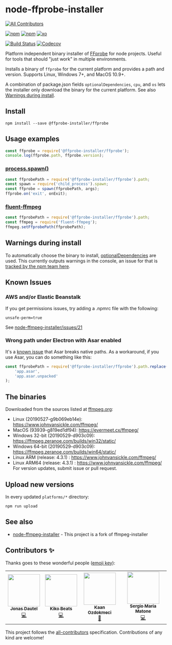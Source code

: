 # node-ffprobe-installer
<!-- ALL-CONTRIBUTORS-BADGE:START - Do not remove or modify this section -->
[![All Contributors](https://img.shields.io/badge/all_contributors-4-orange.svg?style=flat-square)](#contributors-)
<!-- ALL-CONTRIBUTORS-BADGE:END -->

[![npm](https://img.shields.io/npm/dt/@ffprobe-installer/ffprobe.svg?style=flat-square)](https://www.npmjs.com/package/@ffprobe-installer/ffprobe) [![npm](https://img.shields.io/npm/v/@ffprobe-installer/ffprobe.svg?style=flat-square)](https://www.npmjs.com/package/@ffprobe-installer/ffprobe?activeTab=versions) [![xo](https://img.shields.io/badge/code%20style-XO-60CFBE.svg?longCache=true&style=flat-square&logo=)](https://github.com/xojs/xo)

[![Build Status](https://img.shields.io/github/workflow/status/SavageCore/node-ffprobe-installer/test)](https://github.com/SavageCore/node-ffprobe-installer/actions/workflows/npm-test.yml) [![Codecov](https://img.shields.io/codecov/c/github/SavageCore/node-ffprobe-installer.svg?style=flat-square)](https://codecov.io/gh/SavageCore/node-ffprobe-installer/)

Platform independent binary installer of [FFprobe](https://ffmpeg.org/) for node projects. Useful for tools that should "just work" in multiple environments.

Installs a binary of `ffprobe` for the current platform and provides a path and version. Supports Linux, Windows 7+, and MacOS 10.9+.

A combination of package.json fields `optionalDependencies`, `cpu`, and `os` lets the installer only download the binary for the current platform. See also [Warnings during install](https://github.com/SavageCore/node-ffprobe-installer/blob/master/README.md#warnings-during-install).

## Install

    npm install --save @ffprobe-installer/ffprobe

## Usage examples

```javascript
const ffprobe = require('@ffprobe-installer/ffprobe');
console.log(ffprobe.path, ffprobe.version);
```

### [process.spawn()](https://nodejs.org/api/child_process.html#child_process_child_process_spawn_command_args_options)

```javascript
const ffprobePath = require('@ffprobe-installer/ffprobe').path;
const spawn = require('child_process').spawn;
const ffprobe = spawn(ffprobePath, args);
ffprobe.on('exit', onExit);
```

### [fluent-ffmpeg](https://github.com/fluent-ffmpeg/node-fluent-ffmpeg)

```javascript
const ffprobePath = require('@ffprobe-installer/ffprobe').path;
const ffmpeg = require('fluent-ffmpeg');
ffmpeg.setFfprobePath(ffprobePath);
```

## Warnings during install

To automatically choose the binary to install, [optionalDependencies](https://docs.npmjs.com/files/package.json#optionaldependencies) are used. This currently outputs warnings in the console, an issue for that is [tracked by the npm team here](https://github.com/npm/npm/issues/9567).

## Known Issues

### AWS and/or Elastic Beanstalk

If you get permissions issues, try adding a .npmrc file with the following:

    unsafe-perm=true

See [node-ffmpeg-installer/issues/21](https://github.com/kribblo/node-ffmpeg-installer/issues/21)

### Wrong path under Electron with Asar enabled

It's a [known issue](https://github.com/electron-userland/electron-packager/issues/740) that Asar breaks native paths. As a workaround, if you use Asar, you can do something like this:

```javascript
const ffprobePath = require('@ffprobe-installer/ffprobe').path.replace(
	'app.asar',
	'app.asar.unpacked'
);
```

## The binaries

Downloaded from the sources listed at [ffmpeg.org](https://ffmpeg.org/download.html):

- Linux (20190527-g9b069eb14e): https://www.johnvansickle.com/ffmpeg/
- MacOS (93939-g819ed1df94): https://evermeet.cx/ffmpeg/
- Windows 32-bit (20190529-d903c09): https://ffmpeg.zeranoe.com/builds/win32/static/
- Windows 64-bit (20190529-d903c09): https://ffmpeg.zeranoe.com/builds/win64/static/
- Linux ARM (release: 4.3.1) :   https://www.johnvansickle.com/ffmpeg/
- Linux ARM64 (release: 4.3.1) :   https://www.johnvansickle.com/ffmpeg/
For version updates, submit issue or pull request.

## Upload new versions

In every updated `platforms/*` directory:

    npm run upload

## See also

- [node-ffmpeg-installer](https://www.npmjs.com/package/@ffmpeg-installer/ffmpeg) - This project is a fork of ffmpeg-installer

## Contributors ✨

Thanks goes to these wonderful people ([emoji key](https://allcontributors.org/docs/en/emoji-key)):

<!-- ALL-CONTRIBUTORS-LIST:START - Do not remove or modify this section -->
<!-- prettier-ignore-start -->
<!-- markdownlint-disable -->
<table>
  <tr>
    <td align="center"><a href="https://jonasdautel.dev"><img src="https://avatars3.githubusercontent.com/u/16684499?v=4" width="100px;" alt=""/><br /><sub><b>Jonas Dautel</b></sub></a><br /><a href="https://github.com/SavageCore/node-ffprobe-installer/commits?author=SNRSE" title="Code">💻</a></td>
    <td align="center"><a href="https://kikobeats.com"><img src="https://avatars2.githubusercontent.com/u/2096101?v=4" width="100px;" alt=""/><br /><sub><b>Kiko Beats</b></sub></a><br /><a href="https://github.com/SavageCore/node-ffprobe-installer/commits?author=Kikobeats" title="Code">💻</a></td>
    <td align="center"><a href="https://github.com/kaandok"><img src="https://avatars0.githubusercontent.com/u/472836?v=4" width="100px;" alt=""/><br /><sub><b>Kaan Ozdokmeci</b></sub></a><br /><a href="https://github.com/SavageCore/node-ffprobe-installer/commits?author=kaandok" title="Documentation">📖</a></td>
    <td align="center"><a href="https://github.com/sw360cab"><img src="https://avatars0.githubusercontent.com/u/777866?v=4" width="100px;" alt=""/><br /><sub><b>Sergio Maria Matone</b></sub></a><br /><a href="https://github.com/SavageCore/node-ffprobe-installer/commits?author=sw360cab" title="Code">💻</a></td>
  </tr>
</table>

<!-- markdownlint-enable -->
<!-- prettier-ignore-end -->
<!-- ALL-CONTRIBUTORS-LIST:END -->

This project follows the [all-contributors](https://github.com/all-contributors/all-contributors) specification. Contributions of any kind are welcome!
